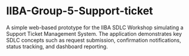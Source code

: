 # IIBA-Group-5-Support-ticket
A simple web-based prototype for the IIBA SDLC Workshop simulating a Support Ticket Management System. The application demonstrates key SDLC concepts such as request submission, confirmation notifications, status tracking, and dashboard reporting.
